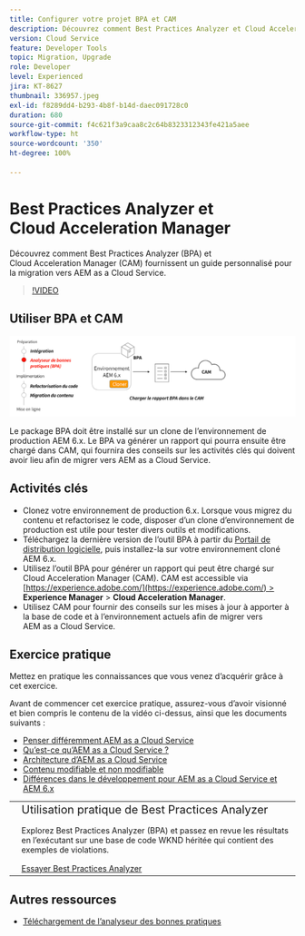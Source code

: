 ```yaml
---
title: Configurer votre projet BPA et CAM
description: Découvrez comment Best Practices Analyzer et Cloud Acceleration Manager fournissent un guide personnalisé pour la migration vers AEM as a Cloud Service.
version: Cloud Service
feature: Developer Tools
topic: Migration, Upgrade
role: Developer
level: Experienced
jira: KT-8627
thumbnail: 336957.jpeg
exl-id: f8289dd4-b293-4b8f-b14d-daec091728c0
duration: 680
source-git-commit: f4c621f3a9caa8c2c64b8323312343fe421a5aee
workflow-type: ht
source-wordcount: '350'
ht-degree: 100%

---
```


# Best Practices Analyzer et Cloud Acceleration Manager

Découvrez comment Best Practices Analyzer (BPA) et Cloud Acceleration Manager (CAM) fournissent un guide personnalisé pour la migration vers AEM as a Cloud Service. 

>[!VIDEO](https://video.tv.adobe.com/v/336957?quality=12&learn=on)

## Utiliser BPA et CAM

![Diagramme de haut niveau BPA et CAM.](assets/bpa-cam-diagram.png)

Le package BPA doit être installé sur un clone de l’environnement de production AEM 6.x. Le BPA va générer un rapport qui pourra ensuite être chargé dans CAM, qui fournira des conseils sur les activités clés qui doivent avoir lieu afin de migrer vers AEM as a Cloud Service.

## Activités clés

+ Clonez votre environnement de production 6.x. Lorsque vous migrez du contenu et refactorisez le code, disposer d’un clone d’environnement de production est utile pour tester divers outils et modifications.
+ Téléchargez la dernière version de l’outil BPA à partir du [Portail de distribution logicielle](https://experience.adobe.com/#/downloads/content/software-distribution/en/aemcloud.html?lang=fr), puis installez-la sur votre environnement cloné AEM 6.x.
+ Utilisez l’outil BPA pour générer un rapport qui peut être chargé sur Cloud Acceleration Manager (CAM). CAM est accessible via [https://experience.adobe.com/](https://experience.adobe.com/) > **Experience Manager** > **Cloud Acceleration Manager**.
+ Utilisez CAM pour fournir des conseils sur les mises à jour à apporter à la base de code et à l’environnement actuels afin de migrer vers AEM as a Cloud Service.

## Exercice pratique

Mettez en pratique les connaissances que vous venez d’acquérir grâce à cet exercice.

Avant de commencer cet exercice pratique, assurez-vous d’avoir visionné et bien compris le contenu de la vidéo ci-dessus, ainsi que les documents suivants :

+ [Penser différemment AEM as a Cloud Service](./introduction.md)
+ [Qu’est-ce qu’AEM as a Cloud Service ?](https://experienceleague.adobe.com/docs/experience-manager-learn/cloud-service/introduction/what-is-aem-as-a-cloud-service.html?lang=fr)
+ [Architecture d’AEM as a Cloud Service](https://experienceleague.adobe.com/docs/experience-manager-learn/cloud-service/introduction/architecture.html?lang=fr)
+ [Contenu modifiable et non modifiable](https://experienceleague.adobe.com/docs/experience-manager-learn/cloud-service/developing/basics/mutable-immutable.html?lang=fr)
+ [Différences dans le développement pour AEM as a Cloud Service et AEM 6.x](https://experienceleague.adobe.com/docs/experience-manager-cloud-service/implementing/developing/development-guidelines.html?lang=fr#developing)

<table style="border-width:0">
    <tr>
        <td style="width:150px">
            <a  rel="noreferrer"
                target="_blank"
                href="https://github.com/adobe/aem-cloud-engineering-video-series-exercises/tree/session1-differently#bootcamp---session-1-introduction-and-thinking-differently"><img alt="Exercice pratique : référentiel GitHub" src="./assets/github.png"/>
            </a>        
        </td>
        <td style="width:100%;margin-bottom:1rem;">
            <div style="font-size:1.25rem;font-weight:400;">Utilisation pratique de Best Practices Analyzer</div>
            <p style="margin:1rem 0">
                Explorez Best Practices Analyzer (BPA) et passez en revue les résultats en l’exécutant sur une base de code WKND héritée qui contient des exemples de violations.
            </p>
            <a  rel="noreferrer"
                target="_blank"
                href="https://github.com/adobe/aem-cloud-engineering-video-series-exercises/tree/session1-differently#bootcamp---session-1-introduction-and-thinking-differently" class="spectrum-Button spectrum-Button--primary spectrum-Button--sizeM">
<span class="spectrum-Button-label has-no-wrap has-text-weight-bold">Essayer Best Practices Analyzer</span>
</a>
        </td>
    </tr>
</table>


## Autres ressources

+ [Téléchargement de l’analyseur des bonnes pratiques](https://experience.adobe.com/#/downloads/content/software-distribution/fr/aemcloud.html?fulltext=Best*+Practices*+Analyzer*&amp;orderby=%40jcr%3Acontent%2Fjcr%3AlastModified&amp;orderby.sort=desc&amp;layout=list&amp;p.offset=0&amp;p.limit=1)